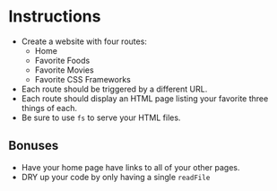 # **Instructions**

* Create a website with four routes:
  * Home
  * Favorite Foods
  * Favorite Movies
  * Favorite CSS Frameworks
* Each route should be triggered by a different URL.
* Each route should display an HTML page listing your favorite three things of each.
* Be sure to use `fs` to serve your HTML files.

## Bonuses
* Have your home page have links to all of your other pages.
* DRY up your code by only having a single `readFile`
